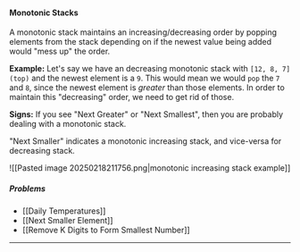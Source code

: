 #### Monotonic Stacks
A monotonic stack maintains an increasing/decreasing order by popping elements from the stack depending on if the newest value being added would "mess up" the order. 

**Example:** Let's say we have an decreasing monotonic stack with `[12, 8, 7] (top)` and the newest element is a `9`. This would mean we would `pop` the `7` and `8`, since the newest element is _greater_ than those elements. In order to maintain this "decreasing" order, we need to get rid of those.

**Signs:** If you see "Next Greater" or "Next Smallest", then you are probably dealing with a monotonic stack.

"Next Smaller" indicates a monotonic increasing stack, and vice-versa for decreasing stack.

![[Pasted image 20250218211756.png|monotonic increasing stack example]]

##### Problems 
- [[Daily Temperatures]]
- [[Next Smaller Element]]
- [[Remove K Digits to Form Smallest Number]]

---

